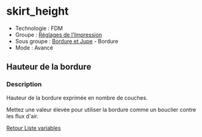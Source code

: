# skirt_height

* Technologie : FDM
* Groupe : [Réglages de l'Impression](../print_settings/print_settings.md)
* Sous groupe : [Bordure et Jupe](../print_settings/print_settings.md#bordure-et-jupe) - Bordure
* Mode : Avancé

## Hauteur de la bordure

### Description

Hauteur de la bordure exprimée en nombre de couches.

Mettez une valeur élevée pour utiliser la bordure comme un bouclier contre les flux d'air.

[Retour Liste variables](variable_list.md)